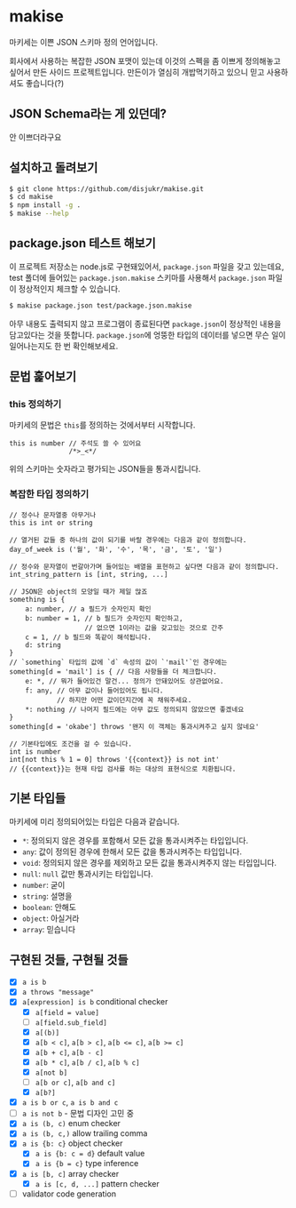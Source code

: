 # makise
마키세는 이쁜 JSON 스키마 정의 언어입니다.

회사에서 사용하는 복잡한 JSON 포맷이 있는데 이것의 스펙을 좀 이쁘게 정의해놓고 싶어서 만든 사이드 프로젝트입니다.
만든이가 열심히 개밥먹기하고 있으니 믿고 사용하셔도 좋습니다(?)


## JSON Schema라는 게 있던데?
안 이쁘더라구요


## 설치하고 돌려보기

```sh
$ git clone https://github.com/disjukr/makise.git
$ cd makise
$ npm install -g .
$ makise --help
```


## package.json 테스트 해보기

이 프로젝트 저장소는 node.js로 구현돼있어서, `package.json` 파일을 갖고 있는데요,
test 폴더에 들어있는 `package.json.makise` 스키마를 사용해서 `package.json` 파일이 정상적인지 체크할 수 있습니다.

```sh
$ makise package.json test/package.json.makise
```

아무 내용도 출력되지 않고 프로그램이 종료된다면 `package.json`이 정상적인 내용을 담고있다는 것을 뜻합니다.
`package.json`에 엉뚱한 타입의 데이터를 넣으면 무슨 일이 일어나는지도 한 번 확인해보세요.


## 문법 훑어보기

### this 정의하기
마키세의 문법은 `this`를 정의하는 것에서부터 시작합니다.
```makise
this is number // 주석도 쓸 수 있어요
               /*>_<*/
```
위의 스키마는 숫자라고 평가되는 JSON들을 통과시킵니다.

### 복잡한 타입 정의하기
```makise
// 정수나 문자열중 아무거나
this is int or string

// 열거된 값들 중 하나의 값이 되기를 바랄 경우에는 다음과 같이 정의합니다.
day_of_week is ('월', '화', '수', '목', '금', '토', '일')

// 정수와 문자열이 번갈아가며 들어있는 배열을 표현하고 싶다면 다음과 같이 정의합니다.
int_string_pattern is [int, string, ...]

// JSON은 object의 모양일 때가 제일 많죠
something is {
    a: number, // a 필드가 숫자인지 확인
    b: number = 1, // b 필드가 숫자인지 확인하고,
                   // 없으면 1이라는 값을 갖고있는 것으로 간주
    c = 1, // b 필드와 똑같이 해석됩니다.
    d: string
}
// `something` 타입의 값에 `d` 속성의 값이 `'mail'`인 경우에는
something[d = 'mail'] is { // 다음 사항들을 더 체크합니다.
    e: *, // 뭐가 들어있건 말건... 정의가 안돼있어도 상관없어요.
    f: any, // 아무 값이나 들어있어도 됩니다.
            // 하지만 어떤 값이던지간에 꼭 채워주세요.
    *: nothing // 나머지 필드에는 아무 값도 정의되지 않았으면 좋겠네요
}
something[d = 'okabe'] throws '왠지 이 객체는 통과시켜주고 싶지 않네요'

// 기본타입에도 조건을 걸 수 있습니다.
int is number
int[not this % 1 = 0] throws '{{context}} is not int'
// {{context}}는 현재 타입 검사를 하는 대상의 표현식으로 치환됩니다.
```


## 기본 타입들
마키세에 미리 정의되어있는 타입은 다음과 같습니다.

* `*`: 정의되지 않은 경우를 포함해서 모든 값을 통과시켜주는 타입입니다.
* `any`: 값이 정의된 경우에 한해서 모든 값을 통과시켜주는 타입입니다.
* `void`: 정의되지 않은 경우를 제외하고 모든 값을 통과시켜주지 않는 타입입니다.
* `null`: `null` 값만 통과시키는 타입입니다.
* `number`: 굳이
* `string`: 설명을
* `boolean`: 안해도
* `object`: 아실거라
* `array`: 믿습니다


## 구현된 것들, 구현될 것들

* [x] `a is b`
* [x] `a throws "message"`
* [x] `a[expression] is b` conditional checker
    - [x] `a[field = value]`
    - [ ] `a[field.sub_field]`
    - [x] `a[(b)]`
    - [x] `a[b < c]`, `a[b > c]`, `a[b <= c]`, `a[b >= c]`
    - [x] `a[b + c]`, `a[b - c]`
    - [x] `a[b * c]`, `a[b / c]`, `a[b % c]`
    - [x] `a[not b]`
    - [ ] `a[b or c]`, `a[b and c]`
    - [x] `a[b?]`
* [x] `a is b or c`, `a is b and c`
* [ ] `a is not b` - 문법 디자인 고민 중
* [x] `a is (b, c)` enum checker
* [x] `a is (b, c,)` allow trailing comma
* [x] `a is {b: c}` object checker
    - [x] `a is {b: c = d}` default value
    - [x] `a is {b = c}` type inference
* [x] `a is [b, c]` array checker
    - [x] `a is [c, d, ...]` pattern checker
* [ ] validator code generation
